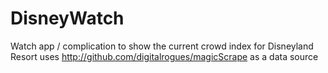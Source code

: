 # DisneyWatch
Watch app / complication to show the current crowd index for Disneyland Resort
uses http://github.com/digitalrogues/magicScrape as a data source
